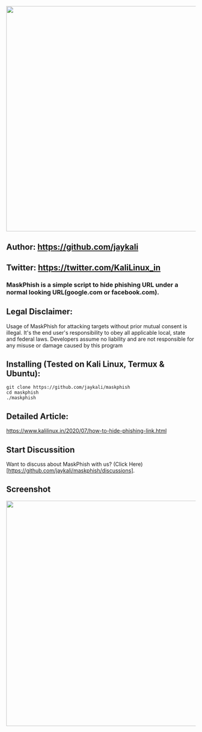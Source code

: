 <p align="center">
	<img src="https://i.imgur.com/plp3lJu.jpg" width="600px" hight="100px">
</p>

## Author: https://github.com/jaykali
## Twitter: https://twitter.com/KaliLinux_in


### MaskPhish is a simple script to hide phishing URL under a normal looking URL(google.com or facebook.com).


## Legal Disclaimer:
Usage of MaskPhish for attacking targets without prior mutual consent is illegal. It's the end user's responsibility to obey all applicable local, state and federal laws. Developers assume no liability and are not responsible for any misuse or damage caused by this program

## Installing (Tested on Kali Linux, Termux & Ubuntu):

```
git clone https://github.com/jaykali/maskphish
cd maskphish
./maskphish
```
## Detailed Article:
https://www.kalilinux.in/2020/07/how-to-hide-phishing-link.html

## Start Discussition
Want to discuss about MaskPhish with us? (Click Here)[https://github.com/jaykali/maskphish/discussions].

## Screenshot
<p align="center">
	<img src="https://i.imgur.com/1JsWv4I.png" width="600px">
</p>
